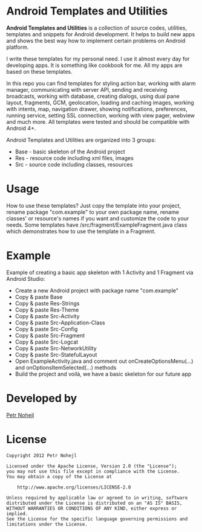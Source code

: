Android Templates and Utilities
===============================

**Android Templates and Utilities** is a collection of source codes, utilities, 
templates and snippets for Android development. It helps to build new apps and 
shows the best way how to implement certain problems on Android platform.

I write these templates for my personal need. I use it almost every day
for developing apps. It is something like cookbook for me. All my apps are
based on these templates.

In this repo you can find templates for styling action bar, working with alarm
manager, communicating with server API, sending and receiving broadcasts,
working with database, creating dialogs, using dual pane layout, fragments,
GCM, geolocation, loading and caching images,
working with intents, map, navigation drawer, showing notifications,
preferences, running service, setting SSL connection, working with view pager,
webview and much more. All templates were tested and should be compatible
with Android 4+.

Android Templates and Utilities are organized into 3 groups:

* Base - basic skeleton of the Android project
* Res - resource code including xml files, images
* Src - source code including classes, resources


Usage
=====

How to use these templates? Just copy the template into your project, rename
package "com.example" to your own package name, rename classes' or resource's
names if you want and customize the code to your needs. Some templates have
/src/fragment/ExampleFragment.java class which demonstrates how to use
the template in a Fragment.


Example
=======

Example of creating a basic app skeleton with 1 Activity and 1 Fragment via Android Studio:

* Create a new Android project with package name "com.example"
* Copy & paste Base
* Copy & paste Res-Strings
* Copy & paste Res-Theme
* Copy & paste Src-Activity
* Copy & paste Src-Application-Class
* Copy & paste Src-Config
* Copy & paste Src-Fragment
* Copy & paste Src-Logcat
* Copy & paste Src-NetworkUtility
* Copy & paste Src-StatefulLayout
* Open ExampleActivity.java and comment out onCreateOptionsMenu(...) and onOptionsItemSelected(...) methods
* Build the project and voilà, we have a basic skeleton for our future app


Developed by
============

[Petr Nohejl](http://petrnohejl.cz)


License
=======

    Copyright 2012 Petr Nohejl

    Licensed under the Apache License, Version 2.0 (the "License");
    you may not use this file except in compliance with the License.
    You may obtain a copy of the License at

        http://www.apache.org/licenses/LICENSE-2.0

    Unless required by applicable law or agreed to in writing, software
    distributed under the License is distributed on an "AS IS" BASIS,
    WITHOUT WARRANTIES OR CONDITIONS OF ANY KIND, either express or implied.
    See the License for the specific language governing permissions and
    limitations under the License.
